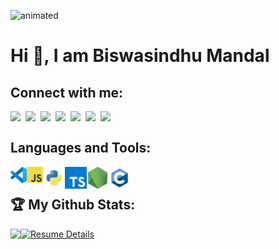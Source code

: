 
![animated](https://avatars.githubusercontent.com/u/44528087?s=400&u=9e51f1d96969229ae1a25f0d1680b06e5ad69e94&v=4)


# Hi 👋, I am Biswasindhu Mandal

## Connect with me:

<div>
  <a  href="https://www.linkedin.com/in/artbindu/">
    <img  align="left"  width="24px"  src="https://cdn.jsdelivr.net/npm/simple-icons@v3/icons/linkedin.svg"/>
  </a><a  href="https://stackoverflow.com/users/10850045/art-bindu?tab=profile">
    <img  align="left"  width="24px"  src="https://cdn.jsdelivr.net/npm/simple-icons@3.13.0/icons/stackoverflow.svg"/>
  </a><a  href="https://medium.com/@artbindu">
    <img  align="left"  width="24px"  src="https://cdn.jsdelivr.net/npm/simple-icons@3.13.0/icons/medium.svg"/>
  </a><a  href="https://www.hackerrank.com/artbindu">
    <img  align="left"  width="24px"  src="https://cdn.jsdelivr.net/npm/simple-icons@3.13.0/icons/hackerrank.svg"/>
  </a><a  href="https://www.hackerearth.com/@artbindu">
    <img  align="left"  width="24px"  src="https://cdn.jsdelivr.net/npm/simple-icons@3.13.0/icons/hackerearth.svg"/>
  </a><a  href="https://www.quora.com/profile/Art-Bindu-1">
  <img  align="left"  width="24px"  src="https://cdn.jsdelivr.net/npm/simple-icons@3.13.0/icons/quora.svg"/>
  </a><a  href="https://bitbucket.org/artbindu/">
    <img  align="left"  width="24px"  src="https://cdn.jsdelivr.net/npm/simple-icons@3.13.0/icons/bitbucket.svg"/>
  </a>
  
</div>
<br/>

## Languages and Tools:

<div>
  <a href="https://code.visualstudio.com/docs">
    <img  align="left"  alt="Visual Studio Code"  width="26px"  src="https://raw.githubusercontent.com/github/explore/80688e429a7d4ef2fca1e82350fe8e3517d3494d/topics/visual-studio-code/visual-studio-code.png"  /></a>

  <a href="https://developer.mozilla.org/en-US/docs/Web/JavaScript">
    <img  align="left"  alt="JavaScript"  width="26px"  src="https://raw.githubusercontent.com/github/explore/80688e429a7d4ef2fca1e82350fe8e3517d3494d/topics/javascript/javascript.png" /></a>

  <a href="https://www.python.org/doc/">
    <img  align="left"  alt="Python"  width="35px"  
      src="https://raw.githubusercontent.com/github/explore/80688e429a7d4ef2fca1e82350fe8e3517d3494d/topics/python/python.png" /></a>
      
  <a href="https://www.typescriptlang.org/">
    <img align="left" alt="Typescript" width="35px" 
            src="https://raw.githubusercontent.com/github/explore/80688e429a7d4ef2fca1e82350fe8e3517d3494d/topics/typescript/typescript.png"/></a>
            
  <a href="https://nodejs.org/en/docs/">
    <img align="left" alt="NodeJs" width="35px" 
            src="https://raw.githubusercontent.com/github/explore/80688e429a7d4ef2fca1e82350fe8e3517d3494d/topics/nodejs/nodejs.png"/></a>
            
  <a href="https://www.learn-c.org/">
    <img align="left" alt="C" width="35px" 
            src="https://raw.githubusercontent.com/github/explore/80688e429a7d4ef2fca1e82350fe8e3517d3494d/topics/c/c.png"></a>
</div>
<br/>

## :trophy: My Github Stats:
<div>
  <a href="https://readme-stats-cfgj2cxdy.vercel.app/api?username=artbindu&count_private=true&show_icons=true&theme=tokyonight">
    <img  align="left" src="https://readme-stats-cfgj2cxdy.vercel.app/api?username=artbindu&count_private=true&show_icons=true&theme=tokyonight" />
  </a>
  <a href="https://readme-stats-cfgj2cxdy.vercel.app/api/top-langs/?username=artbindu&hide=php&theme=tokyonight">
    <img align="left" src="https://readme-stats-cfgj2cxdy.vercel.app/api/top-langs/?username=artbindu&hide=php&theme=tokyonight" />
  </a>
</div>
<a href="artbindu.github.io/digital-cv/">Resume Details</a>


<!--
<a href="https://raw.githubusercontent.com/artbindu/artbindu123.github.io/main/index.html">Resume Details </a>

**artbindu/artbindu** is a ✨ _special_ ✨ repository because its `README.md` (this file) appears on your GitHub profile.

Here are some ideas to get you started:

- 🔭 I’m currently working on ...
- 🌱 I’m currently learning ...
- 👯 I’m looking to collaborate on ...
- 🤔 I’m looking for help with ...
- 💬 Ask me about ...
- 📫 How to reach me: ...
- 😄 Pronouns: ...
- ⚡ Fun fact: ...
-->
